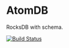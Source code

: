 AtomDB
======

RocksDB with schema.

[![Build Status](https://travis-ci.org/bbiao/atomdb.svg?branch=master)](https://travis-ci.org/bbiao/atomdb)
